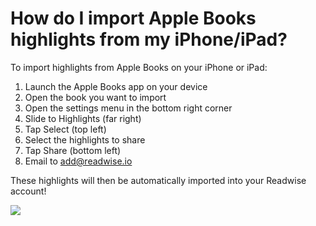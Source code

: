 # How do I import Apple Books highlights from my iPhone/iPad?

To import highlights from Apple Books on your iPhone or iPad:

1. Launch the Apple Books app on your device
2. Open the book you want to import
3. Open the settings menu in the bottom right corner
4. Slide to Highlights (far right)
5. Tap Select (top left)
6. Select the highlights to share
7. Tap Share (bottom left)
8. Email to add@readwise.io

These highlights will then be automatically imported into your Readwise account!

![](https://d33v4339jhl8k0.cloudfront.net/docs/assets/5eb8cc86042863474d1a75fd/images/65b92ad48e1d144482a9fb76/file-7wQ1oC8m7h.gif)
